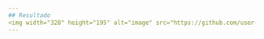 ```yaml
---
## Resultado
<img width="328" height="195" alt="image" src="https://github.com/user-attachments/assets/034af371-7972-4153-afed-0d58746a5f8c" />
---
```

